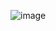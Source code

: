 ![image](https://user-images.githubusercontent.com/127392217/229914475-936659ac-ac92-42f5-a290-d2e31662072c.png)

